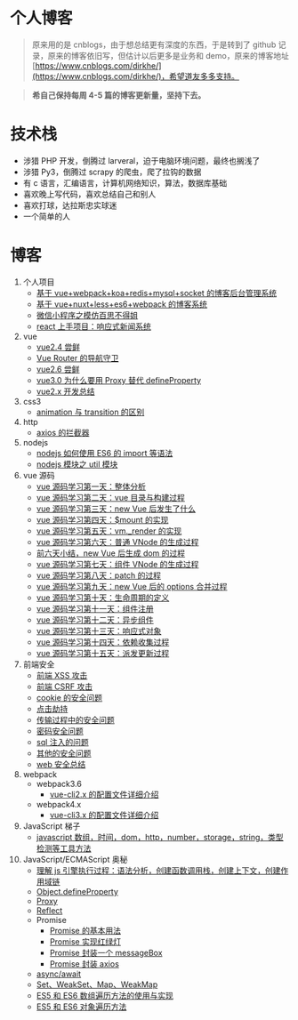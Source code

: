 # 个人博客

> 原来用的是 cnblogs，由于想总结更有深度的东西，于是转到了 github 记录，原来的博客依旧写，但估计以后更多是业务和 demo，原来的博客地址[https://www.cnblogs.com/dirkhe/](https://www.cnblogs.com/dirkhe/)，希望道友多多支持。

> **希自己保持每周 4-5 篇的博客更新量，坚持下去。**

# 技术栈

- 涉猎 PHP 开发，倒腾过 larveral，迫于电脑环境问题，最终也搁浅了
- 涉猎 Py3，倒腾过 scrapy 的爬虫，爬了拉钩的数据
- 有 c 语言，汇编语言，计算机网络知识，算法，数据库基础
- 喜欢晚上写代码，喜欢总结自己和别人
- 喜欢打球，达拉斯忠实球迷
- 一个简单的人

# 博客

1. 个人项目
   - [基于 vue+webpack+koa+redis+mysql+socket 的博客后台管理系统](https://github.com/dirkhe1051931999/hjBlog/tree/master/blog-management)
   - [基于 vue+nuxt+less+es6+webpack 的博客系统](https://github.com/dirkhe1051931999/hjBlog/tree/master/blog-vueBlog)
   - [微信小程序之模仿百思不得姐](https://github.com/dirkhe1051931999/wx-baisibudeqijie)
   - [react 上手项目：响应式新闻系统](https://github.com/dirkhe1051931999/react-simpleNews)
2. vue
   - [vue2.4 尝鲜](https://github.com/dirkhe1051931999/hjBlog/tree/master/blog-vue/lessons/02.md)
   - [Vue Router 的导航守卫](https://github.com/dirkhe1051931999/hjBlog/tree/master/blog-vue/lessons/01.md)
   - [vue2.6 尝鲜](https://github.com/dirkhe1051931999/hjBlog/tree/master/blog-vue/lessons/03.md)
   - [vue3.0 为什么要用 Proxy 替代 defineProperty](https://github.com/dirkhe1051931999/hjBlog/tree/master/blog-vue/lessons/04.md)
   - [vue2.x 开发总结](https://github.com/dirkhe1051931999/hjBlog/tree/master/blog-vue/lessons/05.md)
3. css3
   - [animation 与 transition 的区别](https://github.com/dirkhe1051931999/hjBlog/tree/master/blog-css/lessons/01.md)
4. http
   - [axios 的拦截器](https://github.com/dirkhe1051931999/hjBlog/tree/master/blog-http/lessons/01.md)
5. nodejs
   - [nodejs 如何使用 ES6 的 import 等语法](https://github.com/dirkhe1051931999/hjBlog/tree/master/blog-node/lessons/02.md)
   - [nodejs 模块之 util 模块](https://github.com/dirkhe1051931999/hjBlog/tree/master/blog-node/lessons/01.md)
6. vue 源码
   - [vue 源码学习第一天：整体分析](https://github.com/dirkhe1051931999/hjBlog/tree/master/blog-vue-sourcecode-study/lessons/01.md)
   - [vue 源码学习第二天：vue 目录与构建过程](https://github.com/dirkhe1051931999/hjBlog/tree/master/blog-vue-sourcecode-study/lessons/02.md)
   - [vue 源码学习第三天：new Vue 后发生了什么](https://github.com/dirkhe1051931999/hjBlog/tree/master/blog-vue-sourcecode-study/lessons/03.md)
   - [vue 源码学习第四天：\$mount 的实现](https://github.com/dirkhe1051931999/hjBlog/tree/master/blog-vue-sourcecode-study/lessons/04.md)
   - [vue 源码学习第五天：vm.\_render 的实现](https://github.com/dirkhe1051931999/hjBlog/tree/master/blog-vue-sourcecode-study/lessons/05.md)
   - [vue 源码学习第六天：普通 VNode 的生成过程](https://github.com/dirkhe1051931999/hjBlog/tree/master/blog-vue-sourcecode-study/lessons/06.md)
   - [前六天小结，new Vue 后生成 dom 的过程](https://github.com/dirkhe1051931999/hjBlog/tree/master/blog-vue-sourcecode-study/lessons/07.md)
   - [vue 源码学习第七天：组件 VNode 的生成过程](https://github.com/dirkhe1051931999/hjBlog/tree/master/blog-vue-sourcecode-study/lessons/08.md)
   - [vue 源码学习第八天：patch 的过程](https://github.com/dirkhe1051931999/hjBlog/tree/master/blog-vue-sourcecode-study/lessons/09.md)
   - [vue 源码学习第九天：new Vue 后的 options 合并过程](https://github.com/dirkhe1051931999/hjBlog/tree/master/blog-vue-sourcecode-study/lessons/10.md)
   - [vue 源码学习第十天：生命周期的定义](https://github.com/dirkhe1051931999/hjBlog/tree/master/blog-vue-sourcecode-study/lessons/11.md)
   - [vue 源码学习第十一天：组件注册](https://github.com/dirkhe1051931999/hjBlog/tree/master/blog-vue-sourcecode-study/lessons/12.md)
   - [vue 源码学习第十二天：异步组件](https://github.com/dirkhe1051931999/hjBlog/tree/master/blog-vue-sourcecode-study/lessons/13.md)
   - [vue 源码学习第十三天：响应式对象](https://github.com/dirkhe1051931999/hjBlog/tree/master/blog-vue-sourcecode-study/lessons/14.md)
   - [vue 源码学习第十四天：依赖收集过程](https://github.com/dirkhe1051931999/hjBlog/tree/master/blog-vue-sourcecode-study/lessons/15.md)
   - [vue 源码学习第十五天：派发更新过程](https://github.com/dirkhe1051931999/hjBlog/tree/master/blog-vue-sourcecode-study/lessons/16.md)
7. 前端安全
   - [前端 XSS 攻击](https://github.com/dirkhe1051931999/hjBlog/tree/master/blog-security/lessons/01.md)
   - [前端 CSRF 攻击](https://github.com/dirkhe1051931999/hjBlog/tree/master/blog-security/lessons/02.md)
   - [cookie 的安全问题](https://github.com/dirkhe1051931999/hjBlog/tree/master/blog-security/lessons/03.md)
   - [点击劫持](https://github.com/dirkhe1051931999/hjBlog/tree/master/blog-security/lessons/04.md)
   - [传输过程中的安全问题](https://github.com/dirkhe1051931999/hjBlog/tree/master/blog-security/lessons/05.md)
   - [密码安全问题](https://github.com/dirkhe1051931999/hjBlog/tree/master/blog-security/lessons/06.md)
   - [sql 注入的问题](https://github.com/dirkhe1051931999/hjBlog/tree/master/blog-security/lessons/07.md)
   - [其他的安全问题](https://github.com/dirkhe1051931999/hjBlog/tree/master/blog-security/lessons/08.md)
   - [web 安全总结](https://github.com/dirkhe1051931999/hjBlog/tree/master/blog-security/lessons/09.md)
8. webpack
   - webpack3.6
     - [vue-cli2.x 的配置文件详细介绍](https://github.com/dirkhe1051931999/hjBlog/tree/master/blog-webpack/lessons/01.md)
   - webpack4.x
     - [vue-cli3.x 的配置文件详细介绍](https://github.com/dirkhe1051931999/hjBlog/tree/master/blog-webpack/lessons/02.md)
9. JavaScript 梯子
   - [javascript 数组，时间，dom，http，number，storage，string，类型检测等工具方法](https://github.com/dirkhe1051931999/common-demo/tree/master/tools)
10. JavaScript/ECMAScript 奥秘
    - [理解 js 引擎执行过程：语法分析，创建函数调用栈，创建上下文，创建作用域链](https://github.com/dirkhe1051931999/hjBlog/tree/master/blog-JavaScript/lessons/03.md)
    - [Object.defineProperty](https://github.com/dirkhe1051931999/hjBlog/tree/master/blog-JavaScript/lessons/01.md)
    - [Proxy](https://github.com/dirkhe1051931999/hjBlog/tree/master/blog-JavaScript/lessons/02.md)
    - [Reflect](https://github.com/dirkhe1051931999/hjBlog/tree/master/blog-JavaScript/lessons/04.md)
    - Promise
      - [Promise 的基本用法](https://github.com/dirkhe1051931999/hjBlog/tree/master/blog-JavaScript/lessons/05.md)
      - [Promise 实现红绿灯](https://github.com/dirkhe1051931999/hjBlog/tree/master/blog-JavaScript/lessons/06.md)
      - [Promise 封装一个 messageBox](https://github.com/dirkhe1051931999/hjBlog/tree/master/blog-JavaScript/lessons/07.md)
      - [Promise 封装 axios](https://github.com/dirkhe1051931999/hjBlog/tree/master/blog-JavaScript/lessons/08.md)
    - [async/await](https://github.com/dirkhe1051931999/hjBlog/tree/master/blog-JavaScript/lessons/09.md)
    - [Set、WeakSet、Map、WeakMap](https://github.com/dirkhe1051931999/hjBlog/tree/master/blog-JavaScript/lessons/10.md)
    - [ES5 和 ES6 数组遍历方法的使用与实现](https://github.com/dirkhe1051931999/hjBlog/tree/master/blog-JavaScript/lessons/11.md)
    - [ES5 和 ES6 对象遍历方法](https://github.com/dirkhe1051931999/hjBlog/tree/master/blog-JavaScript/lessons/12.md)
